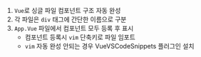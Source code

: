 1. `Vue`로 싱글 파일 컴포넌트 구조 자동 완성
2. 각 파일은 `div` 태그에 간단한 이름으로 구분
3. `App.Vue` 파일에서 컴포넌트 모두 등록 후 표시
     - 컴포넌트 등록시 `vim` 단축키로 파일 임포트
     - `vim` 자동 완성 안되는 경우 VueVSCodeSnippets 플러그인 설치

